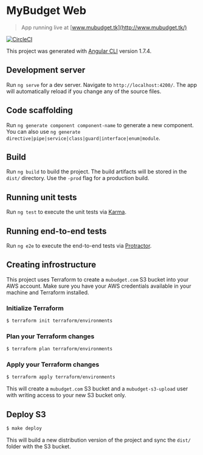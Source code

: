# MyBudget Web

> App running live at [www.mubudget.tk](http://www.mubudget.tk/)

[![CircleCI](https://circleci.com/gh/ItalianCoders/myBudget-web-frontend.svg?style=svg)](https://circleci.com/gh/ItalianCoders/myBudget-web-frontend)

This project was generated with [Angular CLI](https://github.com/angular/angular-cli) version 1.7.4.

## Development server

Run `ng serve` for a dev server. Navigate to `http://localhost:4200/`. The app will automatically reload if you change any of the source files.

## Code scaffolding

Run `ng generate component component-name` to generate a new component. You can also use `ng generate directive|pipe|service|class|guard|interface|enum|module`.

## Build

Run `ng build` to build the project. The build artifacts will be stored in the `dist/` directory. Use the `-prod` flag for a production build.

## Running unit tests

Run `ng test` to execute the unit tests via [Karma](https://karma-runner.github.io).

## Running end-to-end tests

Run `ng e2e` to execute the end-to-end tests via [Protractor](http://www.protractortest.org/).

## Creating infrostructure

This project uses Terraform to create a `mubudget.com` S3 bucket into your AWS account.
Make sure you have your AWS credentials available in your machine and Terraform installed.

### Initialize Terraform

```sh
$ terraform init terraform/environments
```
### Plan your Terraform changes

```sh
$ terraform plan terraform/environments
```
### Apply your Terraform changes

```sh
$ terraform apply terraform/environments
```

This will create a `mubudget.com` S3 bucket and a `mubudget-s3-upload`
user with writing access to your new S3 bucket only.

## Deploy S3

```sh
$ make deploy
```

This will build a new distribution version of the project and sync the `dist/`
folder with the S3 bucket.
